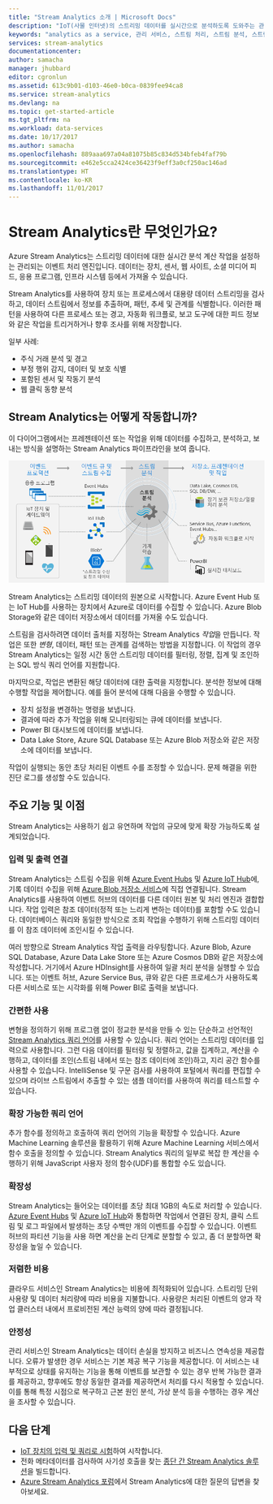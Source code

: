 ```yaml
---
title: "Stream Analytics 소개 | Microsoft Docs"
description: "IoT(사물 인터넷)의 스트리밍 데이터를 실시간으로 분석하도록 도와주는 관리 서비스인 Stream Analytics에 대해 알아봅니다."
keywords: "analytics as a service, 관리 서비스, 스트림 처리, 스트림 분석, 스트림 분석이란"
services: stream-analytics
documentationcenter: 
author: samacha
manager: jhubbard
editor: cgronlun
ms.assetid: 613c9b01-d103-46e0-b0ca-0839fee94ca8
ms.service: stream-analytics
ms.devlang: na
ms.topic: get-started-article
ms.tgt_pltfrm: na
ms.workload: data-services
ms.date: 10/17/2017
ms.author: samacha
ms.openlocfilehash: 889aaa697a04a81075b85c834d534bfeb4faf79b
ms.sourcegitcommit: e462e5cca2424ce36423f9eff3a0cf250ac146ad
ms.translationtype: HT
ms.contentlocale: ko-KR
ms.lasthandoff: 11/01/2017
---
```

# <a name="what-is-stream-analytics"></a>Stream Analytics란 무엇인가요?

Azure Stream Analytics는 스트리밍 데이터에 대한 실시간 분석 계산 작업을 설정하는 관리되는 이벤트 처리 엔진입니다. 데이터는 장치, 센서, 웹 사이트, 소셜 미디어 피드, 응용 프로그램, 인프라 시스템 등에서 가져올 수 있습니다. 

Stream Analytics를 사용하여 장치 또는 프로세스에서 대용량 데이터 스트리밍을 검사하고, 데이터 스트림에서 정보를 추출하며, 패턴, 추세 및 관계를 식별합니다. 이러한 패턴을 사용하여 다른 프로세스 또는 경고, 자동화 워크플로, 보고 도구에 대한 피드 정보와 같은 작업을 트리거하거나 향후 조사를 위해 저장합니다. 

일부 사례:

* 주식 거래 분석 및 경고
* 부정 행위 감지, 데이터 및 보호 식별 
* 포함된 센서 및 작동기 분석
* 웹 클릭 동향 분석

## <a name="how-does-stream-analytics-work"></a>Stream Analytics는 어떻게 작동합니까?

이 다이어그램에서는 프레젠테이션 또는 작업을 위해 데이터를 수집하고, 분석하고, 보내는 방식을 설명하는 Stream Analytics 파이프라인을 보여 줍니다. 

![Stream Analytics 파이프라인](./media/stream-analytics-introduction/stream_analytics_intro_pipeline.png)

Stream Analytics는 스트리밍 데이터의 원본으로 시작합니다. Azure Event Hub 또는 IoT Hub를 사용하는 장치에서 Azure로 데이터를 수집할 수 있습니다. Azure Blob Storage와 같은 데이터 저장소에서 데이터를 가져올 수도 있습니다. 

스트림을 검사하려면 데이터 출처를 지정하는 Stream Analytics *작업*을 만듭니다. 작업은 또한 *변형*, 데이터, 패턴 또는 관계를 검색하는 방법을 지정합니다. 이 작업의 경우 Stream Analytics는 일정 시간 동안 스트리밍 데이터를 필터링, 정렬, 집계 및 조인하는 SQL 방식 쿼리 언어를 지원합니다.

마지막으로, 작업은 변환된 해당 데이터에 대한 출력을 지정합니다. 분석한 정보에 대해 수행할 작업을 제어합니다. 예를 들어 분석에 대해 다음을 수행할 수 있습니다.

* 장치 설정을 변경하는 명령을 보냅니다. 
* 결과에 따라 추가 작업을 위해 모니터링되는 큐에 데이터를 보냅니다. 
* Power BI 대시보드에 데이터를 보냅니다.
* Data Lake Store, Azure SQL Database 또는 Azure Blob 저장소와 같은 저장소에 데이터를 보냅니다.

작업이 실행되는 동안 초당 처리된 이벤트 수를 조정할 수 있습니다. 문제 해결을 위한 진단 로그를 생성할 수도 있습니다.

## <a name="key-capabilities-and-benefits"></a>주요 기능 및 이점

Stream Analytics는 사용하기 쉽고 유연하며 작업의 규모에 맞게 확장 가능하도록 설계되었습니다.

### <a name="connect-inputs-and-outputs"></a>입력 및 출력 연결

Stream Analytics는 스트림 수집을 위해 [Azure Event Hubs](https://azure.microsoft.com/services/event-hubs/) 및 [Azure IoT Hub](https://azure.microsoft.com/services/iot-hub/)에, 기록 데이터 수집을 위해 [Azure Blob 저장소 서비스](https://docs.microsoft.com/azure/storage/storage-introduction#blob-storage-accounts)에 직접 연결됩니다. Stream Analytics를 사용하여 이벤트 허브의 데이터를 다른 데이터 원본 및 처리 엔진과 결합합니다. 작업 입력은 참조 데이터(정적 또는 느리게 변하는 데이터)를 포함할 수도 있습니다. 데이터베이스 쿼리와 동일한 방식으로 조회 작업을 수행하기 위해 스트리밍 데이터를 이 참조 데이터에 조인시킬 수 있습니다.

여러 방향으로 Stream Analytics 작업 출력을 라우팅합니다. Azure Blob, Azure SQL Database, Azure Data Lake Store 또는 Azure Cosmos DB와 같은 저장소에 작성합니다. 거기에서 Azure HDInsight를 사용하여 일괄 처리 분석을 실행할 수 있습니다. 또는 이벤트 허브, Azure Service Bus, 큐와 같은 다른 프로세스가 사용하도록 다른 서비스로 또는 시각화를 위해 Power BI로 출력을 보냅니다.

### <a name="simple-to-use"></a>간편한 사용

변형을 정의하기 위해 프로그램 없이 정교한 분석을 만들 수 있는 단순하고 선언적인 [Stream Analytics 쿼리 언어](https://msdn.microsoft.com/library/azure/dn834998.aspx)를 사용할 수 있습니다. 쿼리 언어는 스트리밍 데이터를 입력으로 사용합니다. 그런 다음 데이터를 필터링 및 정렬하고, 값을 집계하고, 계산을 수행하고, 데이터를 조인(스트림 내에서 또는 참조 데이터에 조인)하고, 지리 공간 함수를 사용할 수 있습니다. IntelliSense 및 구문 검사를 사용하여 포털에서 쿼리를 편집할 수 있으며 라이브 스트림에서 추출할 수 있는 샘플 데이터를 사용하여 쿼리를 테스트할 수 있습니다.

### <a name="extensible-query-language"></a>확장 가능한 쿼리 언어

추가 함수를 정의하고 호출하여 쿼리 언어의 기능을 확장할 수 있습니다. Azure Machine Learning 솔루션을 활용하기 위해 Azure Machine Learning 서비스에서 함수 호출을 정의할 수 있습니다. Stream Analytics 쿼리의 일부로 복잡 한 계산을 수행하기 위해 JavaScript 사용자 정의 함수(UDF)를 통합할 수도 있습니다.

### <a name="scalable"></a>확장성

Stream Analytics는 들어오는 데이터를 초당 최대 1GB의 속도로 처리할 수 있습니다. [Azure Event Hubs](https://azure.microsoft.com/services/event-hubs/) 및 [Azure IoT Hub](https://azure.microsoft.com/services/iot-hub/)와 통합하면 작업에서 연결된 장치, 클릭 스트림 및 로그 파일에서 발생하는 초당 수백만 개의 이벤트를 수집할 수 있습니다. 이벤트 허브의 파티션 기능을 사용 하면 계산을 논리 단계로 분할할 수 있고, 좀 더 분할하면 확장성을 높일 수 있습니다.

### <a name="low-cost"></a>저렴한 비용

클라우드 서비스인 Stream Analytics는 비용에 최적화되어 있습니다. 스트리밍 단위 사용량 및 데이터 처리량에 따라 비용을 지불합니다. 사용량은 처리된 이벤트의 양과 작업 클러스터 내에서 프로비전된 계산 능력의 양에 따라 결정됩니다.

### <a name="reliable"></a>안정성

관리 서비스인 Stream Analytics는 데이터 손실을 방지하고 비즈니스 연속성을 제공합니다. 오류가 발생한 경우 서비스는 기본 제공 복구 기능을 제공합니다. 이 서비스는 내부적으로 상태를 유지하는 기능을 통해 이벤트를 보관할 수 있는 경우 반복 가능한 결과를 제공하고, 향후에도 항상 동일한 결과를 제공하면서 처리를 다시 적용할 수 있습니다. 이를 통해 특정 시점으로 복구하고 근본 원인 분석, 가상 분석 등을 수행하는 경우 계산을 조사할 수 있습니다.

## <a name="next-steps"></a>다음 단계

* [IoT 장치의 입력 및 쿼리로 시험](stream-analytics-get-started-with-azure-stream-analytics-to-process-data-from-iot-devices.md)하여 시작합니다.
* 전화 메타데이터를 검사하여 사기성 호출을 찾는 [종단 간 Stream Analytics 솔루션](stream-analytics-real-time-fraud-detection.md)을 빌드합니다.
* [Azure Stream Analytics 포럼](https://social.msdn.microsoft.com/Forums/en-US/home?forum=AzureStreamAnalytics)에서 Stream Analytics에 대한 질문의 답변을 찾아보세요.


